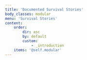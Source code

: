 ```yaml
---
title: 'Documented Survival Stories'
body_classes: modular
menu: 'Survival Stories'
content:
    order:
        dir: asc
        by: default
        custom:
            - _introduction
    items: '@self.modular'
---
```


